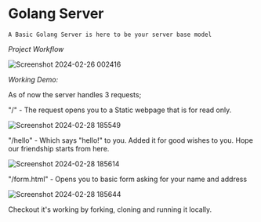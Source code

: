 # Golang Server

    A Basic Golang Server is here to be your server base model

*Project Workflow*



![Screenshot 2024-02-26 002416](https://github.com/Oswatik/GO-SERVER/assets/100439173/93d4e92f-a371-4a82-bbde-7477e1568b68)




*Working Demo:*

As of now the server handles 3 requests;

"/" - The request opens you to a Static webpage that is for read only.


![Screenshot 2024-02-28 185549](https://github.com/Oswatik/GO-SERVER/assets/100439173/e16e56a6-1873-461e-ba97-c8e544e442cf)

"/hello" - Which says "hello!" to you. Added it for good wishes to you. Hope our friendship starts from here.

![Screenshot 2024-02-28 185614](https://github.com/Oswatik/GO-SERVER/assets/100439173/218d4170-ae56-461b-92b4-6ca68b9a7d02)

"/form.html" - Opens you to basic form asking for your name and address

![Screenshot 2024-02-28 185644](https://github.com/Oswatik/GO-SERVER/assets/100439173/45c79f5c-601f-4fea-95cf-e46fd6cd0150)

Checkout it's working by forking, cloning and running it locally.

